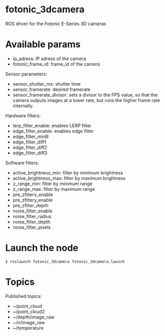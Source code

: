 # fotonic_3dcamera
ROS driver for the Fotonic E-Series 3D cameras

# Available params

* ip_adress: IP adress of the camera
* fotonic_frame_id: frame_id of the camera

Sensor parameters:
* sensor_shutter_ms: shutter time
* sensor_framerate: desired framerate
* sensor_framerate_divisor: sets a divisor to the FPS value, so that the camera outputs images at a lower rate, but runs the higher frame rate internally.

Hardware filters:
* lerp_filter_enable: enables LERP filter
* edge_filter_enable: enables edge filter
* edge_filter_minB: 
* edge_filter_diff1
* edge_filter_diff2
* edge_filter_diff3

Software filters:
* active_brightness_min: filter by minimum brightness
* active_brightness_max: filter by maximum brightness
* z_range_min:  filter by minimum range
* z_range_max:  filter by maximum range
* pre_zfilterx_enable
* pre_zfiltery_enable
* pre_zfilter_depth
* noise_filter_enable
* noise_filter_radius
* noise_filter_depth
* noise_filter_pixels

# Launch the node

```
$ roslaunch fotonic_3dcamera fotonic_3dcamera.launch
```

# Topics

Published topics:
* ~/point_cloud
* ~/point_cloud2
* ~/depth/image_raw
* ~/ir/image_raw
* ~/temperature

